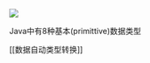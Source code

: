 ![](https://gitee.com/codebysandwich/source/raw/master/picgo/2022-09/java%E5%9F%BA%E6%9C%AC%E6%95%B0%E6%8D%AE%E7%B1%BB%E5%9E%8B.png)


Java中有8种基本(primittive)数据类型

[[数据自动类型转换]]
